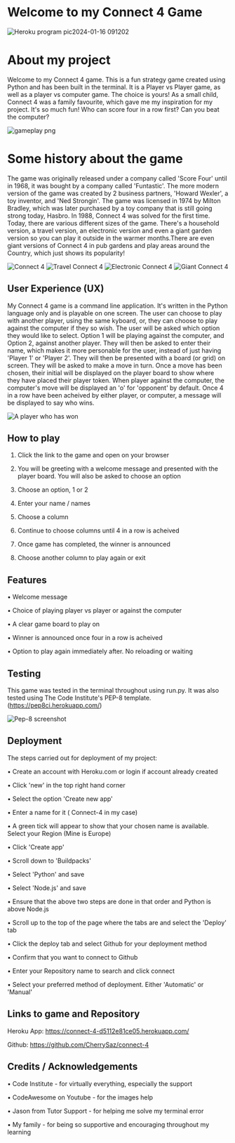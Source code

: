 # Welcome to my Connect 4 Game


![Heroku program pic2024-01-16 091202](https://github.com/CherrySaz/connect-4/assets/134415334/55ea1d05-6475-49af-8f94-d5b7da230579)


# About my project


Welcome to my Connect 4 game. This is a fun strategy game created using Python and has been built in the terminal. It is a Player vs Player game, as well as a player vs computer game. The choice is yours!
As a small child, Connect 4 was a family favourite, which gave me my inspiration for my project. It's so much fun! Who can score four in a row first? Can you beat the computer?


![gameplay png](https://github.com/CherrySaz/connect-4/assets/134415334/3068d166-1b77-4b5c-9057-27a8118f3018)


# Some history about the game


The game was originally released under a company called 'Score Four' until in 1968, it was bought by a company called 'Funtastic'.
The more modern version of the game was created by 2 business partners, 'Howard Wexler', a toy inventor, and 'Ned Strongin'.
The game was licensed in 1974 by Milton Bradley, which was later purchased by a toy company that is still going strong today, Hasbro.
In 1988, Connect 4 was solved for the first time. Today, there are various different sizes of the game. There's a household version, a travel version, an electronic version and even a giant garden version so you can play it outside in the warmer months.There are even giant versions of Connect 4 in pub gardens and play areas around the Country, which just shows its popularity!


![Connect 4](https://github.com/CherrySaz/connect-4/assets/134415334/762b8ff6-f709-474d-ac27-64d5ace94e13) ![Travel Connect 4](https://github.com/CherrySaz/connect-4/assets/134415334/040bc42b-7f80-4cda-99d3-a3c9624d3927) ![Electronic Connect 4](https://github.com/CherrySaz/connect-4/assets/134415334/8e407482-cbbc-4731-a583-b08fb60465de) ![Giant Connect 4](https://github.com/CherrySaz/connect-4/assets/134415334/b34bce77-1838-4332-8753-ea28864aa6d8)


## User Experience (UX)


My Connect 4 game is a command line application. It's written in the Python language only and is playable on one screen. The user can choose to play with another player, using the same kyboard, or, they can choose to play against the computer if they so wish.  The user will be asked which option they would like to select. Option 1 will be playing against the computer, and Option 2, against another player. They will then be asked to enter their name, which makes it more personable for the user, instead of just having 'Player 1' or 'Player 2'. They will then be presented with a board (or grid) on screen. They will be asked to make a move in turn. Once a move has been chosen, their initial will be displayed on the player board to show where they have placed their player token. When player against the computer, the computer's move will be displayed an 'o' for 'opponent' by default.
Once 4 in a row have been acheived by either player, or computer, a message will be displayed to say who wins.


![A player who has won](https://github.com/CherrySaz/connect-4/assets/134415334/af0da8ac-0b1e-427b-b7a7-d0360659183a)


## How to play

1. Click the link to the game and open on your browser

2. You will be greeting with a welcome message and presented with the player board. You will also be asked to choose an option

3. Choose an option, 1 or 2

4. Enter your name / names

5. Choose a column

6. Continue to choose columns until 4 in a row is acheived

7. Once game has completed, the winner is announced

8. Choose another column to play again or exit


## Features

• Welcome message

• Choice of playing player vs player or against the computer

• A clear game board to play on

• Winner is announced once four in a row is acheived

• Option to play again immediately after. No reloading or waiting



## Testing

This game was tested in the terminal throughout using run.py. It was also tested using The Code Institute's PEP-8 template. (https://pep8ci.herokuapp.com/)


![Pep-8 screenshot](https://github.com/CherrySaz/connect-4/assets/134415334/e4e72963-3047-4f50-b9a3-fc6be56ae5f5)



## Deployment


The steps carried out for deployment of my project:


• Create an account with Heroku.com or login if account already created

• Click 'new' in the top right hand corner

• Select the option 'Create new app'

• Enter a name for it ( Connect-4 in my case)

• A green tick will appear to show that your chosen name is available. Select your Region (Mine is Europe)

• Click 'Create app'

• Scroll down to 'Buildpacks'

• Select 'Python' and save

• Select 'Node.js' and save

• Ensure that the above two steps are done in that order and Python is above Node.js

• Scroll up to the top of the page where the tabs are and select the 'Deploy' tab

• Click the deploy tab and select Github for your deployment method

• Confirm that you want to connect to Github

• Enter your Repository name to search and click connect

• Select your preferred method of deployment. Either 'Automatic' or 'Manual'



## Links to game and Repository


Heroku App: https://connect-4-d5112e81ce05.herokuapp.com/


Github: https://github.com/CherrySaz/connect-4



## Credits / Acknowledgements


• Code Institute - for virtually everything, especially the support

• CodeAwesome on Youtube - for the images help

• Jason from Tutor Support - for helping me solve my terminal error

• My family - for being so supportive and encouraging throughout my learning

